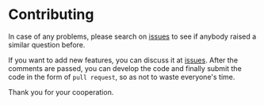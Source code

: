 # Contributing

In case of any problems, please search on [issues](https://github.com/fpass/fpass/issues) to see if anybody raised a similar question before.

If you want to add new features, you can discuss it at [issues](https://github.com/fpass/fpass/issues). After the comments are passed, you can develop the code and finally submit the code in the form of `pull request`, so as not to waste everyone's time.

Thank you for your cooperation.
